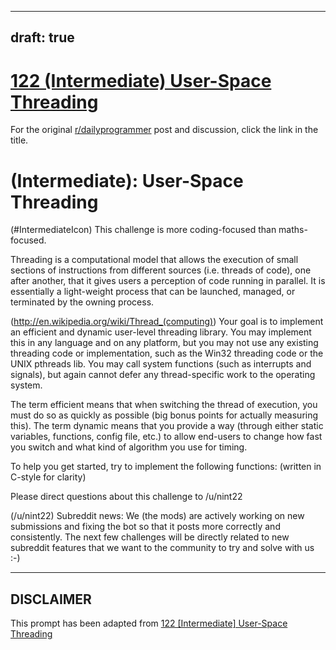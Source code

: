 ---
draft: true
----

# [122 (Intermediate) User-Space Threading](https://www.reddit.com/r/dailyprogrammer/comments/1ceai7/040113_challenge_122_intermediate_userspace/)

For the original [r/dailyprogrammer](https://www.reddit.com/r/dailyprogrammer/) post and discussion, click the link in the title.

#  (Intermediate): User-Space Threading
(#IntermediateIcon)
This challenge is more coding-focused than maths-focused.

Threading is a computational model that allows the execution of small sections of instructions from different sources (i.e. threads of code), one after another, that it gives users a perception of code running in parallel. It is essentially a light-weight process that can be launched, managed, or terminated by the owning process.

(http://en.wikipedia.org/wiki/Thread_(computing))
Your goal is to implement an efficient and dynamic user-level threading library. You may implement this in any language and on any platform, but you may not use any existing threading code or implementation, such as the Win32 threading code or the UNIX pthreads lib. You may call system functions (such as interrupts and signals), but again cannot defer any thread-specific work to the operating system.

The term efficient means that when switching the thread of execution, you must do so as quickly as possible (big bonus points for actually measuring this). The term dynamic means that you provide a way (through either static variables, functions, config file, etc.) to allow end-users to change how fast you switch and what kind of algorithm you use for timing.

To help you get started, try to implement the following functions: (written in C-style for clarity)

Please direct questions about this challenge to /u/nint22

(/u/nint22)
Subreddit news: We (the mods) are actively working on new submissions and fixing the bot so that it posts more correctly and consistently. The next few challenges will be directly related to new subreddit features that we want to the community to try and solve with us :-)


----
## **DISCLAIMER**
This prompt has been adapted from [122 [Intermediate] User-Space Threading](https://www.reddit.com/r/dailyprogrammer/comments/1ceai7/040113_challenge_122_intermediate_userspace/
)
